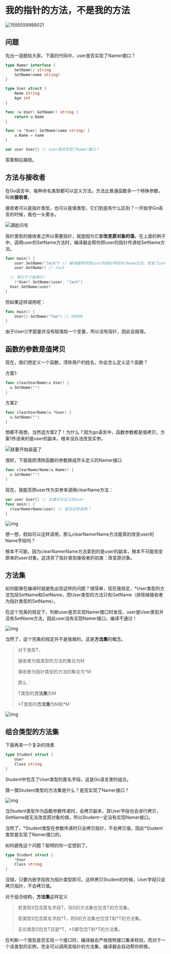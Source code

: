 # 我的指针的方法，不是我的方法

![1595559989021](images/1595559989021.jpg)

## 问题

先出一道题给大家。下面的代码中，user是否实现了Namer接口？

```go
type Namer interface {
	GetName() string
	SetName(name string)
}

type User struct {
	Name string
	Age int
}

func (u User) GetName() string {  
	return u.Name
}

func (u *User) SetName(name string) {
	u.Name = name
}

var user User{} // user是否实现了Namer接口？
```

答案稍后揭晓。

## 方法与接收者

在Go语言中，每种命名类型都可以定义方法。方法比普通函数多一个特殊参数，叫做**接收者**。

接收者可以是指针类型，也可以是值类型，它们到底有什么区别？一开始学Go语言的时候，我也一头雾水。

![满脸问号](images/%E6%BB%A1%E8%84%B8%E9%97%AE%E5%8F%B7.jpg)

指针类型的接收者之所以需要指针，就是因为它要**改变原对象的值**。在上面的例子中，调用user的SetName方法时，编译器会帮你把user的指针传递给SetName方法。

```go
func main() {
	user.SetName("Jack") // 编译器帮你把user的指针传给SetName方法，改变了user
	user.GetName() // Jack
  
  // 等价于下面两行：
	(*User).SetName(&user, "Jack")
  User.GetName(user)
}
```

但如果这样调用呢：

```go
func main() {
	User{}.SetName("Tom") // ERROR
}
```

由于User{}字面量并没有赋值给一个变量，所以没有指针，因此会报错。

## 函数的参数是值拷贝

现在，我们想定义一个函数，清除用户的姓名，你会怎么定义这个函数？

方案1:

```go
func clearUserName(u User) {
  u.SetName("")
}
```

方案2:

```go
func clearUserName(u *User) {
  u.SetName("")
}
```

想都不用想，当然选方案2了！为什么？因为go语言中，函数参数都是值拷贝，方案1传进来的是user的副本，根本没办法改变实参。

![朕要开始装逼了](images/8856eac7gy1ff13rw9a38j208w09hdg0.jpg)

很好，下面我把清除函数的参数换成开头定义的Namer接口

```go
func clearNamerName(u Namer) {
  u.SetName("")
}
```

现在，我能否把user作为实参来调用clearName方法：

```go
var user User{} // 文章开头定义的user
func main() {
  clearNamerName(user) // 能否这样调用？
}
```

![img](images/146a0a09b695a1c7.jpeg)

想一想，假如可以这样调用，那么clearNamerName方法能真的改变user的Name字段吗？

根本不可能，因为clearNamerName方法拿到的是user的副本，根本不可能改变原来的user对象。这违背了指针类型接收者的初衷：改变原对象。

## 方法集

如何能够在编译时就避免出现这样的问题？很简单，现在我规定，*User类型的方法包括SetName和GetName，而User类型的方法只有GetName（排除掉接收者为指针类型的SetName）。

在这个完美的规定下，判断user是否实现Namer接口时发现，user是User类型并没有SetName方法，因此user没有实现Namer接口，编译不通过！

![img](images/71aedeb8c863abc9.jpeg)

当然了，这个完美的规定并不是我做的，这是**方法集**的概念。

> 对于类型T，
>
> 接收者为值类型的方法的集合为M
>
> 接收者为指针类型的方法的集合为\*M
>
> 那么：
>
> T类型的**方法集**为M
>
> \*T类型的**方法集**为M和\*M

![img](images/34050e1e61f69dfd.gif)

## 组合类型的方法集

下面再来一个复杂的场景

```go
type Student struct {
	User
	Class string
}
```

Student中包含了User类型的匿名字段，这是Go语言里的组合。

猜一猜Student类型的方法集是什么？是否实现了Namer接口？

![img](images/84e2832efcaf14d2.jpeg)

当Student类型作为函数参数传递时，会拷贝副本，其User字段也会进行拷贝，SetName就无法改变原对象的值，所以Student一定没有实现Namer接口。

当然了，\*Student类型在参数传递时只会拷贝指针，不会拷贝值，因此\*Student类型是实现了Namer接口的。

如何避免这个问题？聪明的你一定想到了。

```go
type Student struct {
	*User
	Class string
}
```

没错，只要内嵌字段改为指针类型即可。这样拷贝Student的时候，User字段只会拷贝指针，不会拷贝值。

对于组合结构，**方法集**这样定义

>若类型S包含匿名字段T，则S的方法集也包含T的方法集。
>
>若类型S包含匿名字段\*T，则S的方法集也包含T和\*T的方法集。
>
>无论类型S包含T还是\*T，\*S都包含T和\*T的方法集。

在判断一个类型是否实现一个接口时，编译器会严格按照接口集来校验。而对于一个该类型的实例，完全可以调用其指针的方法集，编译器会自动帮你转换。
